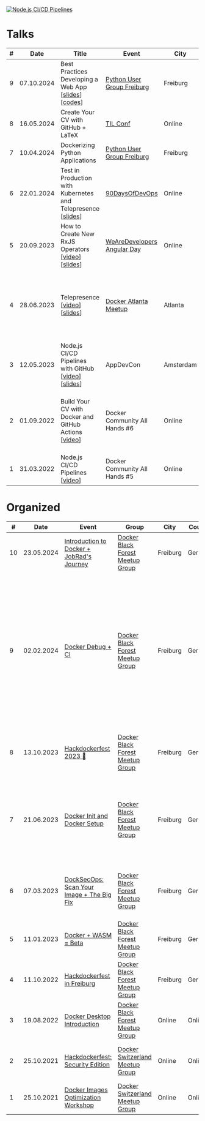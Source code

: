 [![Node.js CI/CD Pipelines](http://img.youtube.com/vi/yPAttw8Emlg/0.jpg)](http://www.youtube.com/watch?v=yPAttw8Emlg "Node.js CI/CD Pipelines")

# Talks

| # | Date | Title | Event | City | Country | Notes |
|---|------|-------|-------|------|---------|-------|
| 9 | 07.10.2024 | Best Practices Developing a Web App [[slides](https://github.com/aerabi/talks/blob/master/slides/Best%20Practices%20Developing%20a%20Web%20App.pdf)] [[codes](codes/git-blame.sh)] | [Python User Group Freiburg](https://www.meetup.com/python-user-group-freiburg/) | Freiburg | Germany | At JobRad HQ with ~40 attendees |
| 8 | 16.05.2024 | Create Your CV with GitHub + LaTeX | [TIL Conf](https://til-conf.netlify.app/speakers/) | Online | Online | - |
| 7 | 10.04.2024 | Dockerizing Python Applications | [Python User Group Freiburg](https://www.meetup.com/python-user-group-freiburg/) | Freiburg | Germany | At JobRad HQ with ~30 attendees |
| 6 | 22.01.2024 | Test in Production with Kubernetes and Telepresence [[slides](https://github.com/aerabi/talks/blob/master/slides/Telepresence%20%40%2090DaysOfDevops.pdf)] | [90DaysOfDevOps](https://youtube.com/playlist?list=PLsKoqAvws1psCnkDaTPRHaqcTLSTPDFBR&si=GhlO3cmQj8UrE73Q) | Online | Online | - |
| 5 | 20.09.2023 | How to Create New RxJS Operators [[video](https://www.youtube.com/live/EcC8rjqt3Dw?si=SpPc-_yGcrjJG1pj&t=3725)] [[slides](https://github.com/aerabi/talks/blob/master/slides/How%20to%20Create%20New%20RxJS%20Operators.pdf)] | [WeAreDevelopers Angular Day](https://www.wearedevelopers.com/event/angular-day-september-2023) | Online | Online | Streamed on YouTube with ~500 live viewers |
| 4 | 28.06.2023 | Telepresence [[video](https://youtu.be/djhOgAXk-kU?si=ntP91EtZjASim6j7)] [[slides](https://github.com/aerabi/talks/blob/master/slides/Telepresence%20%40%20Atlanta.pdf)] | [Docker Atlanta Meetup](https://www.meetup.com/docker-atlanta/) | Atlanta | USA | The meetup was titled [Telepresence to Accelerate K8s Development and Testing & Docker Desktop](https://www.meetup.com/docker-atlanta/events/294062692/) |
| 3 | 12.05.2023 | Node.js CI/CD Pipelines with GitHub [[video](https://vimeo.com/850037126)] [[slides](https://github.com/aerabi/talks/blob/master/slides/Node.js%20CI_CD%20with%20GitHub.pdf)] | AppDevCon | Amsterdam | Netherlands | - |
| 2 | 01.09.2022 | Build Your CV with Docker and GitHub Actions [[video](https://youtu.be/DMwbXN3QKbs)] | Docker Community All Hands #6 | Online | Online | Also hosted a [watching meetup](https://www.meetup.com/docker-black-forest/events/288028501/) for it and won [Docker Community Leader award](https://youtu.be/pNULIbFiWbE?t=508) |
| 1 | 31.03.2022 | Node.js CI/CD Pipelines [[video](http://www.youtube.com/watch?v=yPAttw8Emlg)] | Docker Community All Hands #5 | Online | Online | - |

# Organized

| # | Date | Event | Group | City | Country | Notes |
|---|------|-------|-------|------|---------|-------|
| 10 | 23.05.2024 | [Introduction to Docker + JobRad's Journey](https://www.meetup.com/docker-black-forest/events/300262553/) | [Docker Black Forest Meetup Group](https://www.meetup.com/Docker-Black-Forest/) | Freiburg | Germany | Took place at JobRad HQ |
| 9 | 02.02.2024 | [Docker Debug + CI](https://www.meetup.com/docker-black-forest/events/298649748/) | [Docker Black Forest Meetup Group](https://www.meetup.com/Docker-Black-Forest/) | Freiburg | Germany | Took place at InxMail GmbH with 2 speakers, both being engineers working at Docker, one traveling from Munich 🇩🇪 and the other one from Lille 🇫🇷 |
| 8 | 13.10.2023 | [Hackdockerfest 2023 🍺](https://www.meetup.com/docker-black-forest/events/296483825/) | [Docker Black Forest Meetup Group](https://www.meetup.com/Docker-Black-Forest/) | Freiburg | Germany | Took place at Recyda GmbH with 2 speakers |
| 7 | 21.06.2023 | [Docker Init and Docker Setup](https://www.meetup.com/docker-black-forest/events/293749060/) | [Docker Black Forest Meetup Group](https://www.meetup.com/Docker-Black-Forest/) | Freiburg | Germany | Took place at InxMail GmbH with 3 speakers, 2 of which where Docker Captains |
| 6 | 07.03.2023 | [DockSecOps: Scan Your Image + The Big Fix](https://www.meetup.com/docker-black-forest/events/291760084/) | [Docker Black Forest Meetup Group](https://www.meetup.com/Docker-Black-Forest/) | Freiburg | Germany | Took place at Recyda GmbH, was also the speaker |
| 5 | 11.01.2023 | [Docker + WASM = Beta](https://www.meetup.com/docker-black-forest/events/290197640/) | [Docker Black Forest Meetup Group](https://www.meetup.com/Docker-Black-Forest/) | Freiburg | Germany | Took place at Esono AG |
| 4 | 11.10.2022 | [Hackdockerfest in Freiburg](https://www.meetup.com/docker-black-forest/events/287845505/) | [Docker Black Forest Meetup Group](https://www.meetup.com/Docker-Black-Forest/) | Freiburg | Germany | Took place at Recyda GmbH |
| 3 | 19.08.2022 | [Docker Desktop Introduction](https://www.linkedin.com/posts/megha-kadur_docker-desktop-introduction-fr-19-aug-activity-6966266555160494080-X6Ch?utm_source=linkedin_share&utm_medium=member_desktop_web) | [Docker Black Forest Meetup Group](https://www.meetup.com/Docker-Black-Forest/) | Online | Online | Also talked about Docker Desktop |
| 2 | 25.10.2021 | [Hackdockerfest: Security Edition](https://youtu.be/S7T2y6UjQmQ) | [Docker Switzerland Meetup Group](https://www.meetup.com/docker-switzerland/) | Online | Online | Also talked about Docker security |
| 1 | 25.10.2021 | [Docker Images Optimization Workshop](https://youtu.be/a4JSKzTnyqQ) | [Docker Switzerland Meetup Group](https://www.meetup.com/docker-switzerland/) | Online | Online | - |
